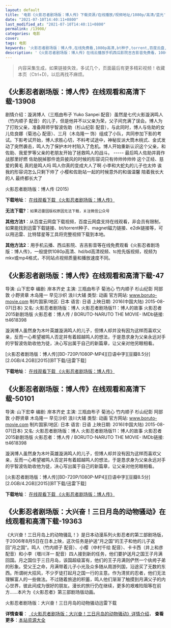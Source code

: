 ```yaml
---
layout: default
title: '电影《火影忍者剧场版：博人传》下载资源/在线播放/视频地址/1080p/高清/蓝光'
date: "2021-07-10T14:40:11+0800"
last_modified_at: "2021-07-10T14:40:11+0800"
permalink: /13908/
categories: 电影
cover:
tags: 电影
keywords: '火影忍者剧场版：博人传,在线免费看,1080p高清,bt种子,torrent,百度云盘,magnet,磁力链,迅雷下载资源'
description: '《火影忍者剧场版：博人传》在线云播放手机西瓜影院吉吉影音免费看，1080p高清bd/hd未删减完整版和tc抢先枪版，mkv/mp4格式，附带bt/torrent种子、magnet/磁力链、百度云盘、网盘资源迅雷下载链接'
---
```


>内容采集生成，如果链接失效，多试几个，页面最后有更多精彩视频！收藏本页（Ctrl+D)，以后再找不麻烦。


## 《火影忍者剧场版：博人传》在线观看和高清下载-13908

剧情介绍：漩涡博人（三瓶由布子 Yuko Sanpei 配音）虽然是七代火影漩涡鸣人（竹内顺子 配音）的儿子，但是他并不以父亲为荣，父子间充满了误会。博人为了打败父亲，准备拜师宇智波佐助（杉山纪彰 配音），与此同时，博人与佐助的女儿佐良娜（菊池心 配音）、三月（木岛隆一 饰）组成了小队，共同参加下影的考试。下影考试开始，博人求胜心切，不料考试途中，神秘反派大筒木桃式、金式发动了突然袭击，鸣人为了保护木叶村陷入了危机。博人开始重新认识这个父亲，和佐助、我爱罗等父亲的老朋友开始了拯救鸣人的战斗。 ----- 最后鸣人佐助并肩作战那里好燃 佐助脱掉那件诡异披风的时候的形容词只有帅帅帅帅帅 这个正经、慈爱的黄毛 真的是鸣人吗 鸣人你真的变成大人了啊 小李和大蛇丸的儿子也太帅 诶我的形容词怎么只剩下帅了 小樱和佐助站一起的时候意外的和谐温馨 陪着我长大的人 最终都长大了


火影忍者剧场版：博人传 (2015)

**下载地址**： [在线观看下载 《火影忍者剧场版：博人传》](https://www.btbtdy.me/btdy/dy5536.html) 


**无法下载?**：`如果迅雷因版权原因无法下载，关注微信公众号 `

**其他方法1**：从百度云网盘下载视频，百度云网盘支持在线观看，非会员有限制，如果能找到迅雷下载链接、bt/torrent种子、magnet磁力链接、e2dk链接等，可以用迅雷、比特彗星等工具将完整视频下载到本地。

**其他方法2**：用手机云播、西瓜影院、吉吉影音等在线免费观看《火影忍者剧场版：博人传》，一般提供1080p高清、hd/bd高清视频、tc抢先版视频，视频为mkv或mp4格式，不同站点视频质量和播放速度不同。


## 《火影忍者剧场版：博人传》在线观看和高清下载-47

导演: 山下宏幸 编剧: 岸本齐史 主演: 三瓶由布子 菊池心 竹内顺子 杉山纪彰 阿部敦 小野贤章 木岛隆一 早见沙织 浪川大辅 类型: 动画 官方网站: www.boruto-movie.com 制片国家/地区: 日本 语言: 日语 上映日期: 2016(中国大陆) 2015-08-07(日本) 又名: 火影忍者剧场版：博人 火影忍者剧场版11：博人的故事 火影忍者2015新剧场版 火影忍者：博人传 / BORUTO-NARUTO THE MOVIE- IMDb链接: tt4618398

漩涡博人虽然身为木叶英雄漩涡鸣人的儿子，但博人却并没有因为这样而喜欢父亲，反而一心希望被鸣人否定并有着超越鸣人的想法，于是恳求身为父亲永远对手的宇智波佐助收他为徒，决心写出属于自己的新篇章，让父亲对他另眼相看。


[火影忍者剧场版：博人传][BD-720P/1080P-MP4][日语中字][豆瓣8.5分][2.0GB/4.2GB][2015][BT下载/迅雷下载]

**下载地址**： [在线观看下载 《火影忍者剧场版：博人传》](https://www.btdx8.com/torrent/boruto_naruto_the_movie_2015.html) 


## 《火影忍者剧场版：博人传》在线观看和高清下载-50101

导演: 山下宏幸 编剧: 岸本齐史 主演: 三瓶由布子 菊池心 竹内顺子 杉山纪彰 阿部敦 小野贤章 木岛隆一 早见沙织 浪川大辅 类型: 动画 官方网站: www.boruto-movie.com 制片国家/地区: 日本 语言: 日语 上映日期: 2016(中国大陆) 2015-08-07(日本) 又名: 火影忍者剧场版：博人 火影忍者剧场版11：博人的故事 火影忍者2015新剧场版 火影忍者：博人传 / BORUTO-NARUTO THE MOVIE- IMDb链接: tt4618398

漩涡博人虽然身为木叶英雄漩涡鸣人的儿子，但博人却并没有因为这样而喜欢父亲，反而一心希望被鸣人否定并有着超越鸣人的想法，于是恳求身为父亲永远对手的宇智波佐助收他为徒，决心写出属于自己的新篇章，让父亲对他另眼相看。


[火影忍者剧场版：博人传][BD-720P/1080P-MP4][日语中字][豆瓣8.5分][2.0GB/4.2GB][2015][BT下载/迅雷下载]

**下载地址**： [在线观看下载 《火影忍者剧场版：博人传》](https://www.btdx8.com/torrent/boruto_naruto_the_movie_2015.html) 


## 《火影忍者剧场版：大兴奋！三日月岛的动物骚动》在线观看和高清下载-19363

《大兴奋！三日月岛上的动物骚乱！》是日本动漫系列火影忍者的第三部剧场版，于2006年8月5日在日本上映，这次任务是护送“月之国”的王子和他的儿子返回”月之国“。鸣人（竹内顺子 配音）、小樱（中村千绘 配音）、卡卡西（井上和彦 配音）和小李（増川洋一 配音）四人接到新的任务，他们要护送月之国王子月满回国。月之国位于三日月岛，该国超级富有，他们的王子月满则俨然一个纨绔子弟的形象。受父王之命，月满带着儿子小光及众多随从周游列国，沿途买了无数的东西。所谓树大招风，不少歹徒打起月之国一行的主意。作为清贫的忍者，他们无法理解富人的一些做法。不过随着旅途的积蓄，鸣人他们渐渐了触摸到月满父子的内心世界，彼此间成为很好的朋友。漫长的旅行仍在继续，更多的艰难险阻等在前方……本片为《火影忍者》第三部剧场版动画。


火影忍者剧场版：大兴奋！三日月岛的动物骚动迅雷下载

**详情查看**： [《火影忍者剧场版：大兴奋！三日月岛的动物骚动》详情介绍](/movie/19363/)， **查看更多**：[本站资源大全](/movie/t/all/)

